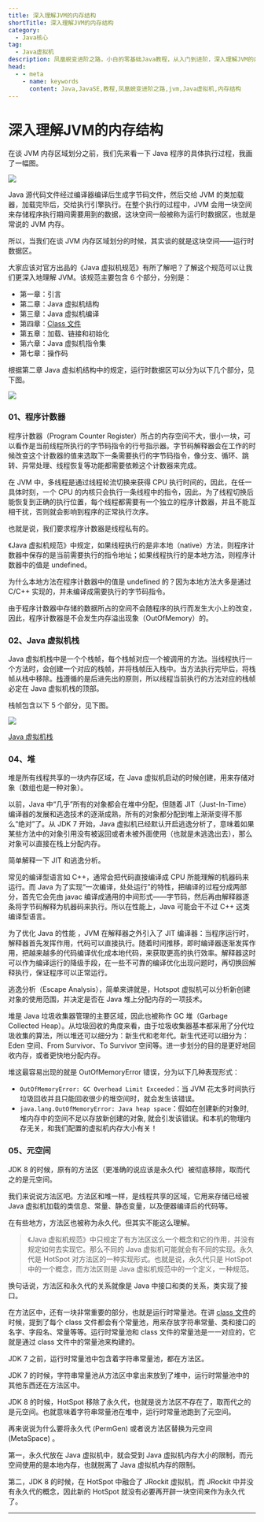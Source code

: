 ```yaml
---
title: 深入理解JVM的内存结构
shortTitle: 深入理解JVM的内存结构
category:
  - Java核心
tag:
  - Java虚拟机
description: 凤凰蜕变进阶之路，小白的零基础Java教程，从入门到进阶，深入理解JVM的内存结构
head:
  - - meta
    - name: keywords
      content: Java,JavaSE,教程,凤凰蜕变进阶之路,jvm,Java虚拟机,内存结构
---
```


# 深入理解JVM的内存结构


在谈 JVM 内存区域划分之前，我们先来看一下 Java 程序的具体执行过程，我画了一幅图。

![](http://cdn.tobebetterjavaer.com/tobebetterjavaer/images/jvm/neicun-jiegou-dac0f4c1-8a7e-4309-a599-5664cdaf5016.png)

Java 源代码文件经过编译器编译后生成字节码文件，然后交给 JVM 的类加载器，加载完毕后，交给执行引擎执行。在整个执行的过程中，JVM 会用一块空间来存储程序执行期间需要用到的数据，这块空间一般被称为运行时数据区，也就是常说的 JVM 内存。

所以，当我们在谈 JVM 内存区域划分的时候，其实谈的就是这块空间——运行时数据区。

大家应该对官方出品的《Java 虚拟机规范》有所了解吧？了解这个规范可以让我们更深入地理解 JVM。该规范主要包含 6 个部分，分别是：

- 第一章：引言
- 第二章：Java 虚拟机结构
- 第三章：Java 虚拟机编译
- 第四章：[Class 文件](https://mp.weixin.qq.com/s/uMEZ2Xwctx4n-_8zvtDp5A)
- 第五章：加载、链接和初始化
- 第六章：Java 虚拟机指令集
- 第七章：操作码

根据第二章 Java 虚拟机结构中的规定，运行时数据区可以分为以下几个部分，见下图。

![](http://cdn.tobebetterjavaer.com/tobebetterjavaer/images/jvm/neicun-jiegou-e33179f3-275b-44c9-87f6-802198f8f360.png)


### 01、程序计数器

程序计数器（Program Counter Register）所占的内存空间不大，很小一块，可以看作是当前线程所执行的字节码指令的行号指示器。字节码解释器会在工作的时候改变这个计数器的值来选取下一条需要执行的字节码指令，像分支、循环、跳转、异常处理、线程恢复等功能都需要依赖这个计数器来完成。

在 JVM 中，多线程是通过线程轮流切换来获得 CPU 执行时间的，因此，在任一具体时刻，一个 CPU 的内核只会执行一条线程中的指令，因此，为了线程切换后能恢复到正确的执行位置，每个线程都需要有一个独立的程序计数器，并且不能互相干扰，否则就会影响到程序的正常执行次序。

也就是说，我们要求程序计数器是线程私有的。

《Java 虚拟机规范》中规定，如果线程执行的是非本地（native）方法，则程序计数器中保存的是当前需要执行的指令地址；如果线程执行的是本地方法，则程序计数器中的值是 undefined。

为什么本地方法在程序计数器中的值是 undefined 的？因为本地方法大多是通过 C/C++ 实现的，并未编译成需要执行的字节码指令。

由于程序计数器中存储的数据所占的空间不会随程序的执行而发生大小上的改变，因此，程序计数器是不会发生内存溢出现象（OutOfMemory）的。

### 02、Java 虚拟机栈

Java 虚拟机栈中是一个个栈帧，每个栈帧对应一个被调用的方法。当线程执行一个方法时，会创建一个对应的栈帧，并将栈帧压入栈中。当方法执行完毕后，将栈帧从栈中移除。[栈](https://mp.weixin.qq.com/s/fc48Z5tSMlBHweYIS1UL0g)遵循的是后进先出的原则，所以线程当前执行的方法对应的栈帧必定在 Java 虚拟机栈的顶部。

栈帧包含以下 5 个部分，见下图。

![](http://cdn.tobebetterjavaer.com/tobebetterjavaer/images/jvm/neicun-jiegou-4ea2a60a-05df-4ed1-8109-99ae23acefd1.png)

[Java 虚拟机栈](https://tobebetterjavaer.com/jvm/how-jvm-run-zijiema-zhiling.md)

### 04、堆

堆是所有线程共享的一块内存区域，在 Java 虚拟机启动的时候创建，用来存储对象（数组也是一种对象）。

以前，Java 中“几乎”所有的对象都会在堆中分配，但随着 JIT（Just-In-Time）编译器的发展和逃逸技术的逐渐成熟，所有的对象都分配到堆上渐渐变得不那么“绝对”了。从 JDK 7 开始，Java 虚拟机已经默认开启逃逸分析了，意味着如果某些方法中的对象引用没有被返回或者未被外面使用（也就是未逃逸出去），那么对象可以直接在栈上分配内存。

简单解释一下 JIT 和逃逸分析。

常见的编译型语言如 C++，通常会把代码直接编译成 CPU 所能理解的机器码来运行。而 Java 为了实现“一次编译，处处运行”的特性，把编译的过程分成两部分，首先它会先由 javac 编译成通用的中间形式——字节码，然后再由解释器逐条将字节码解释为机器码来执行。所以在性能上，Java 可能会干不过 C++ 这类编译型语言。

为了优化 Java 的性能 ，JVM 在解释器之外引入了 JIT 编译器：当程序运行时，解释器首先发挥作用，代码可以直接执行。随着时间推移，即时编译器逐渐发挥作用，把越来越多的代码编译优化成本地代码，来获取更高的执行效率。解释器这时可以作为编译运行的降级手段，在一些不可靠的编译优化出现问题时，再切换回解释执行，保证程序可以正常运行。

逃逸分析（Escape Analysis），简单来讲就是，Hotspot 虚拟机可以分析新创建对象的使用范围，并决定是否在 Java 堆上分配内存的一项技术。

堆是 Java 垃圾收集器管理的主要区域，因此也被称作 GC 堆（Garbage Collected Heap）。从垃圾回收的角度来看，由于垃圾收集器基本都采用了分代垃圾收集的算法，所以堆还可以细分为：新生代和老年代。新生代还可以细分为：Eden 空间、From Survivor、To Survivor 空间等。进一步划分的目的是更好地回收内存，或者更快地分配内存。

堆这最容易出现的就是 OutOfMemoryError 错误，分为以下几种表现形式：

- `OutOfMemoryError: GC Overhead Limit Exceeded`：当 JVM 花太多时间执行垃圾回收并且只能回收很少的堆空间时，就会发生该错误。
- `java.lang.OutOfMemoryError: Java heap space`：假如在创建新的对象时, 堆内存中的空间不足以存放新创建的对象, 就会引发该错误。和本机的物理内存无关，和我们配置的虚拟机内存大小有关！

### 05、元空间

JDK 8 的时候，原有的方法区（更准确的说应该是永久代）被彻底移除，取而代之的是元空间。

我们来说说方法区吧。方法区和堆一样，是线程共享的区域，它用来存储已经被 Java 虚拟机加载的类信息、常量、静态变量，以及便器编译后的代码等。

在有些地方，方法区也被称为永久代。但其实不能这么理解。

>《Java 虚拟机规范》中只规定了有方法区这么一个概念和它的作用，并没有规定如何去实现它。那么不同的 Java 虚拟机可能就会有不同的实现。永久代是 HotSpot 对方法区的一种实现形式。也就是说，永久代只是 HotSpot 中的一个概念，而方法区则是 Java 虚拟机规范中的一个定义，一种规范。

换句话说，方法区和永久代的关系就像是 Java 中接口和类的关系，类实现了接口。

在方法区中，还有一块非常重要的部分，也就是运行时常量池。在讲 [class 文件](https://mp.weixin.qq.com/s/uMEZ2Xwctx4n-_8zvtDp5A)的时候，提到了每个 class 文件都会有个常量池，用来存放字符串常量、类和接口的名字、字段名、常量等等。运行时常量池和 class 文件的常量池是一一对应的，它就是通过 class 文件中的常量池来构建的。

JDK 7 之前，运行时常量池中包含着字符串常量池，都在方法区。

JDK 7 的时候，字符串常量池从方法区中拿出来放到了堆中，运行时常量池中的其他东西还在方法区中。

JDK 8 的时候，HotSpot 移除了永久代，也就是说方法区不存在了，取而代之的是元空间。也就意味着字符串常量池在堆中，运行时常量池跑到了元空间。

再来说说为什么要将永久代 (PermGen) 或者说方法区替换为元空间 (MetaSpace) 。

第一，永久代放在 Java 虚拟机中，就会受到 Java 虚拟机内存大小的限制，而元空间使用的是本地内存，也就脱离了 Java 虚拟机内存的限制。

第二，JDK 8 的时候，在 HotSpot 中融合了 JRockit 虚拟机，而 JRockit 中并没有永久代的概念，因此新的 HotSpot 就没有必要再开辟一块空间来作为永久代了。


----

  

 

  
